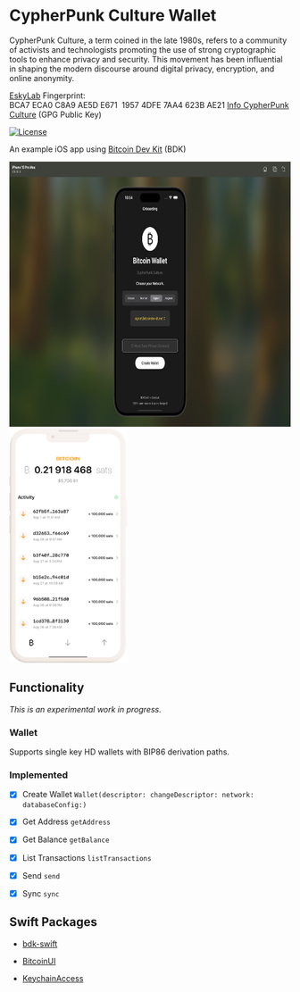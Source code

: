 # CypherPunk Culture Wallet
CypherPunk Culture, a term coined in the late 1980s, refers to a community of activists and technologists promoting the use of strong cryptographic tools to enhance privacy and security. This movement has been influential in shaping the modern discourse around digital privacy, encryption, and online anonymity.

[EskyLab](https://github.com/EskyLab)
Fingerprint: BCA7 ECA0 C8A9 AE5D E671  1957 4DFE 7AA4 623B AE21 
[Info CypherPunk Culture](https://github.com/EskyLab/Public-Key/blob/main/public.info-cypherpunkculture.com.asc)
(GPG Public Key)

[![License](https://img.shields.io/badge/license-MIT%2FApache--2.0-blue.svg)](https://github.com/reez/BDKSwiftExampleWallet/blob/main/LICENSE)

An example iOS app using [Bitcoin Dev Kit](https://github.com/bitcoindevkit) (BDK)

<img src="Docs/cypherpunk culture Bitcoin Wallet.png" alt="Screenshot" width="750" height="475">

<img src="Docs/bitcoin-screen.png" alt="Screenshot" width="210.5" height="420">

## Functionality

*This is an experimental work in progress.*

### Wallet

Supports single key HD wallets with BIP86 derivation paths. 

### Implemented

- [x] Create Wallet `Wallet(descriptor: changeDescriptor: network: databaseConfig:)`

- [x] Get Address `getAddress`

- [x] Get Balance `getBalance`

- [x] List Transactions `listTransactions`

- [x] Send `send`

- [x] Sync `sync`

## Swift Packages

- [bdk-swift](https://github.com/bitcoindevkit/bdk-swift)

- [BitcoinUI](https://github.com/reez/BitcoinUI)

- [KeychainAccess](https://github.com/kishikawakatsumi/KeychainAccess)
